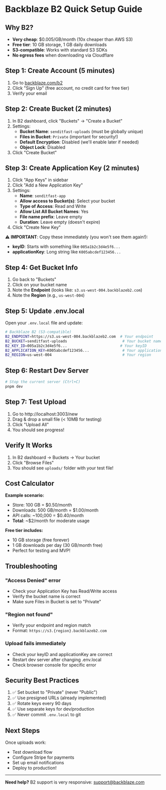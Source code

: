 # Backblaze B2 Quick Setup Guide

## Why B2?
- **Very cheap**: $0.005/GB/month (10x cheaper than AWS S3)
- **Free tier**: 10 GB storage, 1 GB daily downloads
- **S3-compatible**: Works with standard S3 SDKs
- **No egress fees** when downloading via Cloudflare

## Step 1: Create Account (5 minutes)

1. Go to [backblaze.com/b2](https://www.backblaze.com/b2/cloud-storage.html)
2. Click "Sign Up" (free account, no credit card for free tier)
3. Verify your email

## Step 2: Create Bucket (2 minutes)

1. In B2 dashboard, click "Buckets" → "Create a Bucket"
2. Settings:
   - **Bucket Name**: `senditfast-uploads` (must be globally unique)
   - **Files in Bucket**: `Private` (important for security!)
   - **Default Encryption**: Disabled (we'll enable later if needed)
   - **Object Lock**: Disabled
3. Click "Create Bucket"

## Step 3: Create Application Key (2 minutes)

1. Click "App Keys" in sidebar
2. Click "Add a New Application Key"
3. Settings:
   - **Name**: `senditfast-app`
   - **Allow access to Bucket(s)**: Select your bucket
   - **Type of Access**: Read and Write
   - **Allow List All Bucket Names**: Yes
   - **File name prefix**: Leave empty
   - **Duration**: Leave empty (doesn't expire)
4. Click "Create New Key"

⚠️ **IMPORTANT**: Copy these immediately (you won't see them again!):
   - **keyID**: Starts with something like `005a1b2c3d4e5f6...`
   - **applicationKey**: Long string like `K005abcdef123456...`

## Step 4: Get Bucket Info

1. Go back to "Buckets"
2. Click on your bucket name
3. Note the **Endpoint** (looks like: `s3.us-west-004.backblazeb2.com`)
4. Note the **Region** (e.g., `us-west-004`)

## Step 5: Update .env.local

Open your `.env.local` file and update:

```bash
# Backblaze B2 (S3-compatible)
B2_ENDPOINT=https://s3.us-west-004.backblazeb2.com  # Your endpoint
B2_BUCKET=senditfast-uploads                         # Your bucket name
B2_KEY_ID=005a1b2c3d4e5f6...                        # Your keyID
B2_APPLICATION_KEY=K005abcdef123456...               # Your applicationKey
B2_REGION=us-west-004                                # Your region
```

## Step 6: Restart Dev Server

```bash
# Stop the current server (Ctrl+C)
pnpm dev
```

## Step 7: Test Upload

1. Go to http://localhost:3003/new
2. Drag & drop a small file (< 10MB for testing)
3. Click "Upload All"
4. You should see progress!

## Verify It Works

1. In B2 dashboard → Buckets → Your bucket
2. Click "Browse Files"
3. You should see `uploads/` folder with your test file!

## Cost Calculator

**Example scenario:**
- Store: 100 GB = $0.50/month
- Downloads: 500 GB/month = $1.00/month
- API calls: ~100,000 = $0.40/month
- **Total**: ~$2/month for moderate usage

**Free tier includes:**
- 10 GB storage (free forever)
- 1 GB downloads per day (30 GB/month free)
- Perfect for testing and MVP!

## Troubleshooting

### "Access Denied" error
- Check your Application Key has Read/Write access
- Verify the bucket name is correct
- Make sure Files in Bucket is set to "Private"

### "Region not found"
- Verify your endpoint and region match
- Format: `https://s3.{region}.backblazeb2.com`

### Upload fails immediately
- Check your keyID and applicationKey are correct
- Restart dev server after changing .env.local
- Check browser console for specific error

## Security Best Practices

1. ✅ Set bucket to "Private" (never "Public")
2. ✅ Use presigned URLs (already implemented)
3. ✅ Rotate keys every 90 days
4. ✅ Use separate keys for dev/production
5. ✅ Never commit `.env.local` to git

## Next Steps

Once uploads work:
- Test download flow
- Configure Stripe for payments
- Set up email notifications
- Deploy to production!

---

**Need help?** B2 support is very responsive: support@backblaze.com

